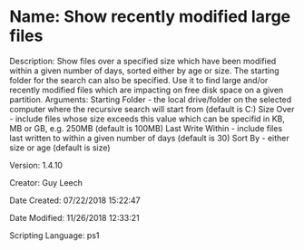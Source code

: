 ﻿# Name: Show recently modified large files

Description: Show files over a specified size which have been modified within a given number of days, sorted either by age or size. The starting folder for the search can also be specified.
Use it to find large and/or recently modified files which are impacting on free disk space on a given partition.
Arguments:
  Starting Folder - the local drive/folder on the selected computer where the recursive search will start from (default is C:\)
  Size Over - include files whose size exceeds this value which can be specifid in KB, MB or GB, e.g. 250MB (default is 100MB)
  Last Write Within - include files last written to within a given number of days (default is 30)
  Sort By - either size or age (default is size)

Version: 1.4.10

Creator: Guy Leech

Date Created: 07/22/2018 15:22:47

Date Modified: 11/26/2018 12:33:21

Scripting Language: ps1

